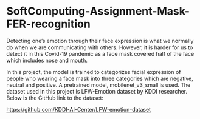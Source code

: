 # SoftComputing-Assignment-Mask-FER-recognition

Detecting one’s emotion through their face expression is what we normally do when we are communicating with others. However, it is harder for us to detect it in this Covid-19 pandemic as a face mask covered half of the face which includes nose and mouth. 

In this project, the model is trained to categorizes facial expression of people who wearing a face mask into three categories which are negative, neutral and positive. A pretrained model, mobilenet_v3_small is used. The dataset used in this project is LFW-Emotion dataset by KDDI researcher. Below is the GitHub link to the dataset:

https://github.com/KDDI-AI-Center/LFW-emotion-dataset
